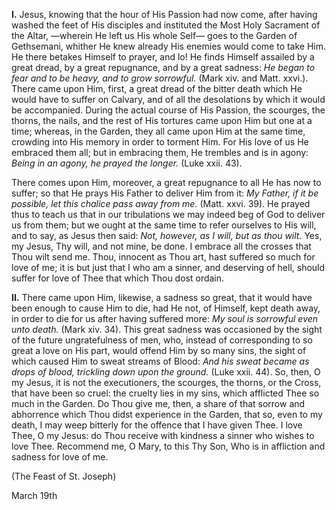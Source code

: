 
**I\.** Jesus, knowing that the hour of His Passion had now come, after having washed the feet of His disciples and instituted the Most Holy Sacrament of the Altar, —wherein He left us His whole Self— goes to the Garden of Gethsemani, whither He knew already His enemies would come to take Him. He there betakes Himself to prayer, and lo! He finds Himself assailed by a great dread, by a great repugnance, and by a great sadness: *He began to fear and to be heavy, and to grow sorrowful.* (Mark xiv. and Matt. xxvi.). There came upon Him, first, a great dread of the bitter death which He would have to suffer on Calvary, and of all the desolations by which it would be accompanied. During the actual course of His Passion, the scourges, the thorns, the nails, and the rest of His tortures came upon Him but one at a time; whereas, in the Garden, they all came upon Him at the same time, crowding into His memory in order to torment Him. For His love of us He embraced them all; but in embracing them, He trembles and is in agony: *Being in an agony, he prayed the longer.* (Luke xxii. 43).

There comes upon Him, moreover, a great repugnance to all He has now to suffer; so that He prays His Father to deliver Him from it: *My Father, if it be possible, let this chalice pass away from me.* (Matt. xxvi. 39). He prayed thus to teach us that in our tribulations we may indeed beg of God to deliver us from them; but we ought at the same time to refer ourselves to His will, and to say, as Jesus then said: *Not, however, as I will, but as thou wilt.* Yes, my Jesus, Thy will, and not mine, be done. I embrace all the crosses that Thou wilt send me. Thou, innocent as Thou art, hast suffered so much for love of me; it is but just that I who am a sinner, and deserving of hell, should suffer for love of Thee that which Thou dost ordain.

**II\.** There came upon Him, likewise, a sadness so great, that it would have been enough to cause Him to die, had He not, of Himself, kept death away, in order to die for us after having suffered more: *My soul is sorrowful even unto death.* (Mark xiv. 34). This great sadness was occasioned by the sight of the future ungratefulness of men, who, instead of corresponding to so great a love on His part, would offend Him by so many sins, the sight of which caused Him to sweat streams of Blood: *And his sweat became as drops of blood, trickling down upon the ground.* (Luke xxii. 44). So, then, O my Jesus, it is not the executioners, the scourges, the thorns, or the Cross, that have been so cruel: the cruelty lies in my sins, which afflicted Thee so much in the Garden. Do Thou give me, then, a share of that sorrow and abhorrence which Thou didst experience in the Garden, that so, even to my death, I may weep bitterly for the offence that I have given Thee. I love Thee, O my Jesus: do Thou receive with kindness a sinner who wishes to love Thee. Recommend me, O Mary, to this Thy Son, Who is in affliction and sadness for love of me.

(The Feast of St. Joseph)

March 19th

